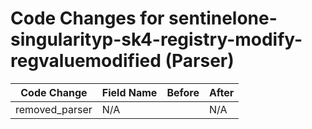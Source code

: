 # Code Changes for sentinelone-singularityp-sk4-registry-modify-regvaluemodified (Parser)

| Code Change | Field Name | Before | After |
|-------------|------------|--------|-------|
| removed_parser | N/A |  | N/A |
